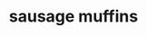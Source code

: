 ---
servings: 12 servings
notes:
directions: |-
  * Mix ingredients
  * Bake 350 for 20 minutes
ingredients: |-
  * 1 lb breakfast sausage - cooked
  * 1 cup bisquick
  * 1 cup cheddar cheese - shredded
  * 4 eggs - beaten
rating: 4
ease: easy
category: breakfast
subcategory: ['muffin']
href:
totalTime: 35 mins
cookTime: 20 mins
prepTime: 15 mins
title: sausage muffins
path: /sausage-muffins
---